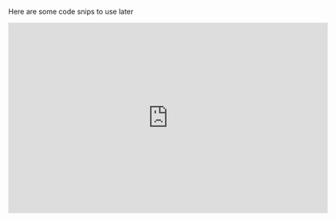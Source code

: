 Here are some code snips to use later 

<iframe src="https://docs.google.com/forms/d/e/1FAIpQLScanleyUcJWfH9IW7j7r4T8LeSLkt22IIc9bGeBRe_nXiXNiw/viewform?embedded=true" width="640" height="382" frameborder="0" marginheight="0" marginwidth="0">Loading…</iframe>
